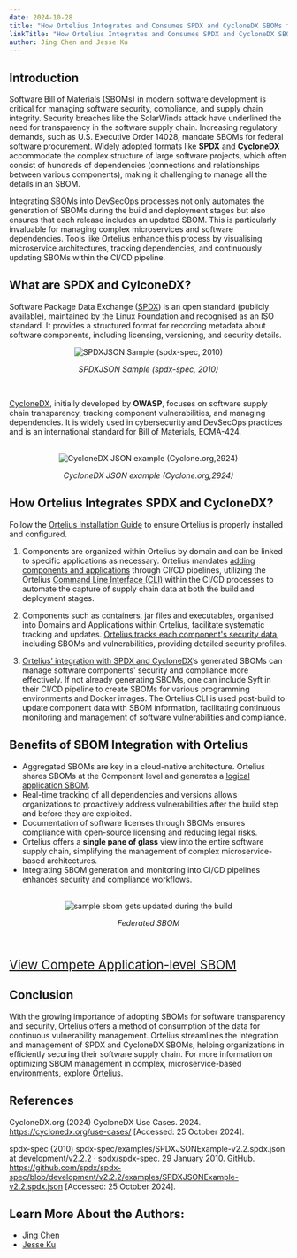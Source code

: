 ```yaml
---
date: 2024-10-28
title: "How Ortelius Integrates and Consumes SPDX and CycloneDX SBOMs for Enhanced Software Visibility"
linkTitle: "How Ortelius Integrates and Consumes SPDX and CycloneDX SBOMs for Enhanced Software Visibility"
author: Jing Chen and Jesse Ku
---
```


## Introduction
Software Bill of Materials (SBOMs) in modern software development is critical for managing software security, compliance, and supply chain integrity. Security breaches like the SolarWinds attack have underlined the need for transparency in the software supply chain. Increasing regulatory demands, such as U.S. Executive Order 14028, mandate SBOMs for federal software procurement. Widely adopted formats like **SPDX** and **CycloneDX** accommodate the complex structure of large software projects, which often consist of hundreds of dependencies (connections and relationships between various components), making it challenging to manage all the details in an SBOM. 

Integrating SBOMs into DevSecOps processes not only automates the generation of SBOMs during the build and deployment stages but also ensures that each release includes an updated SBOM. This is particularly invaluable for managing complex microservices and software dependencies. Tools like Ortelius enhance this process by visualising microservice architectures, tracking dependencies, and continuously updating SBOMs within the CI/CD pipeline.

## What are SPDX and CylconeDX?
Software Package Data Exchange ([SPDX](https://spdx.dev/)) is an open standard (publicly available), maintained by the Linux Foundation and recognised as an ISO standard. It provides a structured format for recording metadata about software components, including licensing, versioning, and security details.

<div style="text-align: center;">
  <img src="/images/spdxjasonsample.png" alt="SPDXJSON Sample (spdx-spec, 2010)">
  <p><em>SPDXJSON Sample (spdx-spec, 2010)</em></p>
</div>

<br>

[CycloneDX](https://cyclonedx.org/), initially developed by **OWASP**, focuses on software supply chain transparency, tracking component vulnerabilities, and managing dependencies. It is widely used in cybersecurity and DevSecOps practices and is an international standard for Bill of Materials, ECMA-424. 

<br>

<div style="text-align: center;">
  <img src="/images/cyclonedxjsonsample.png" alt="CycloneDX JSON example (Cyclone.org,2924)">
  <p><em>CycloneDX JSON example (Cyclone.org,2924)</em></p>
</div>

## How Ortelius Integrates SPDX and CycloneDX?

Follow the [Ortelius Installation Guide](https://docs.ortelius.io/guides/userguide/installation-and-support/) to ensure Ortelius is properly installed and configured.
1. Components are organized within Ortelius by domain and can be linked to specific applications as necessary. Ortelius mandates [adding components and applications](https://docs.ortelius.io/guides/userguide/addingtopipeline/) through CI/CD pipelines, utilizing the Ortelius [Command Line Interface (CLI)](https://docs.ortelius.io/guides/userguide/installation-and-support/0-commandlineinterface/) within the CI/CD processes to automate the capture of supply chain data at both the build and deployment stages.

2.	Components such as containers, jar files and executables, organised into Domains and Applications within Ortelius, facilitate systematic tracking and updates. [Ortelius tracks each component's security data](https://docs.ortelius.io/guides/userguide/2-define-components/), including SBOMs and vulnerabilities, providing detailed security profiles. 

3.	[Ortelius’ integration with SPDX and CycloneDX](https://docs.ortelius.io/guides/userguide/integrations/spdx-syft-cyclonedx/)’s generated SBOMs can manage software components' security and compliance more effectively. If not already generating SBOMs, one can include Syft in their CI/CD pipeline to create SBOMs for various programming environments and Docker images. The Ortelius CLI is used post-build to update component data with SBOM information, facilitating continuous monitoring and management of software vulnerabilities and compliance.


## Benefits of SBOM Integration with Ortelius

- Aggregated SBOMs are key in a cloud-native architecture. Ortelius shares SBOMs at the Component level and generates a [logical application SBOM](https://ortelius.io/catalog/). 
- Real-time tracking of all dependencies and versions allows organizations to proactively address vulnerabilities after the build step and before they are exploited.
- Documentation of software licenses through SBOMs ensures compliance with open-source licensing and reducing legal risks.
- Ortelius offers a **single pane of glass** view into the entire software supply chain, simplifying the management of complex microservice-based architectures.
- Integrating SBOM generation and monitoring into CI/CD pipelines enhances security and compliance workflows.

<br>
<div style="text-align: center;">
  <img src="/images/sbom-application.png" alt="sample sbom gets updated during the build">
  <p><em>Federated SBOM</em></p>
</div><br>


<div style="font-size:1.6em;text-align:left;margin-top:10px;">

[View Compete Application-level SBOM](/images/application-sbom.pdf)

</div>

## Conclusion

With the growing importance of adopting SBOMs for software transparency and security, Ortelius offers a method of consumption of the data for continuous vulnerability management. Ortelius streamlines the integration and management of SPDX and CycloneDX SBOMs, helping organizations in efficiently securing their software supply chain. For more information on optimizing SBOM management in complex, microservice-based environments, explore [Ortelius](https://docs.ortelius.io/guides/).

## References
CycloneDX.org (2024) CycloneDX Use Cases. 2024. https://cyclonedx.org/use-cases/ [Accessed: 25 October 2024].

spdx-spec (2010) spdx-spec/examples/SPDXJSONExample-v2.2.spdx.json at development/v2.2.2 · spdx/spdx-spec. 29 January 2010. GitHub. https://github.com/spdx/spdx-spec/blob/development/v2.2.2/examples/SPDXJSONExample-v2.2.spdx.json [Accessed: 25 October 2024].


## Learn More About the Authors:

- [Jing Chen](https://www.linkedin.com/in/jingchen-ku/) 
- [Jesse Ku](https://www.linkedin.com/in/jesse-ku-978693319/)



